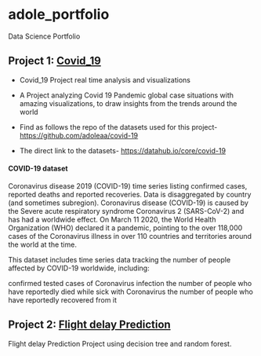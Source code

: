 # adole_portfolio
Data Science Portfolio

## Project 1: [Covid_19](https://github.com/adoleaa/Covid19-Project)

+ Covid_19 Project real time analysis and visualizations
+ A Project analyzing Covid 19 Pandemic global case situations with amazing visualizations, to draw insights from the trends around the world

+ Find as follows the repo of the datasets used for this project- https://github.com/adoleaa/covid-19
+ The direct link to the datasets- https://datahub.io/core/covid-19


#### COVID-19 dataset
Coronavirus disease 2019 (COVID-19) time series listing confirmed cases, reported deaths and reported recoveries. Data is disaggregated by country (and sometimes subregion). Coronavirus disease (COVID-19) is caused by the Severe acute respiratory syndrome Coronavirus 2 (SARS-CoV-2) and has had a worldwide effect. On March 11 2020, the World Health Organization (WHO) declared it a pandemic, pointing to the over 118,000 cases of the Coronavirus illness in over 110 countries and territories around the world at the time.

This dataset includes time series data tracking the number of people affected by COVID-19 worldwide, including:

confirmed tested cases of Coronavirus infection
the number of people who have reportedly died while sick with Coronavirus
the number of people who have reportedly recovered from it

## Project 2: [Flight delay Prediction](https://github.com/adoleaa/Flight_delay_Prediction)
Flight delay Prediction Project using decision tree and random forest.

